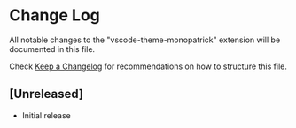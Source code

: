 # Change Log

All notable changes to the "vscode-theme-monopatrick" extension will be documented in this file.

Check [Keep a Changelog](http://keepachangelog.com/) for recommendations on how to structure this file.

## [Unreleased]

- Initial release
